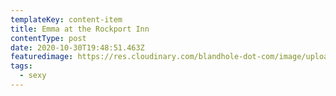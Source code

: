 ```yaml
---
templateKey: content-item
title: Emma at the Rockport Inn
contentType: post
date: 2020-10-30T19:48:51.463Z
featuredimage: https://res.cloudinary.com/blandhole-dot-com/image/upload/t_default%20image/v1608669290/Sexy_-_Emma_Hotel_xrjjgu.jpg
tags:
  - sexy
---
```

